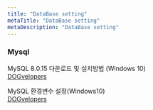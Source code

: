 ```yaml
---
title: "DataBase setting"
metaTitle: "DataBase setting"
metaDescription: "DataBase setting"
---
```


### Mysql
MySQL 8.0.15 다운로드 및 설치방법 (Windows 10)  
[DOGvelopers](https://dog-developers.tistory.com/20)  

MySQL 환경변수 설정(Windows10)  
[DOGvelopers](https://dog-developers.tistory.com/21)